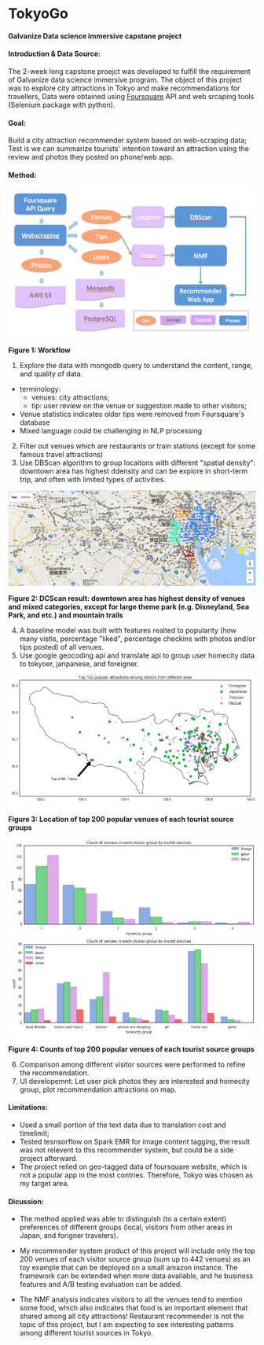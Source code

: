 # TokyoGo 

#### Galvanize Data science immersive capstone project 

#### Introduction & Data Source:
The 2-week long capstone proejct was developed to fulfill the requirement of Galvanize data science immersive program. The object of this project was to explore city attractions in Tokyo and make recommendations for travellers, Data were obtained using [Foursquare](https://foursquare.com/) API and web srcaping tools (Selenium package with python). 


#### __Goal__: 
Build a city attraction recommender system based on web-scraping data; Test is we can summarize tourists' intention toward an attraction using the review and photos they posted on phone/web app.

#### Method:

![pipeline](/img/workflow.png)

**Figure 1: Workflow**

1. Explore the data with mongodb query to understand the content, range, and quality of data.
  - terminology: 
       - venues: city attractions;
       - tip: user review on the venue or suggestion made to other visitors;
   - Venue statistics indicates older tips were removed from Foursquare's database 
   - Mixed language could be challenging in NLP processing    
2. Filter out venues which are restaurants or train stations (except for some famous travel attractions) 
3. Use DBScan algorithm to group locaitons with different "spatial density": downtown area has highest ddensity and can be explore in short-term trip, and often with limited types of activities.

![cluster of venues](img/venue_clusters.png)

**Figure 2: DCScan result: downtown area has highest density of venues and mixed categories, except for large theme park (e.g. Disneyland, Sea Park, and etc.) and mountain trails**


4. A baseline model was built with features realted to popularity (how many vistis, percentage "liked", percentage checkins with photos and/or tips posted) of all venues.
5. Use google geocoding api and translate api to group user homecity data to tokyoer, janpanese, and foreigner. 

![Location of top 200 popular venues of each tourist source groups](/img/venue_homecity.png)

**Figure 3: Location of top 200 popular venues of each tourist source groups**

![LCounts of top 200 popular venues of each tourist source groups](/img/hist_group.png)

**Figure 4: Counts of top 200 popular venues of each tourist source groups**

6. Comparison among different visitor sources were performed to refine the recommendation.  
7. UI developemnt: Let user pick photos they are interested and homecity group, plot recommendation attractions on map. 


#### Limitations: 
- Used a small portion of the text data due to translation cost and timelimit; 
- Tested tesnsorflow on Spark EMR for image content tagging, the result was not relevent to this recommender system, but could be a side project afterward. 
- The project relied on geo-tagged data of foursquare website, which is not a popular app in the most contries. Therefore, Tokyo was chosen as my target area. 


#### Dicussion: 
- The method applied was able to distinguish (to a certain extent) preferences of different groups (local, visitors from other areas in Japan, and forigner travelers).

- My recommender system product of this project will include only the top 200 venues of each visitor source group (sum up to 442 venues) as an toy example that can be deployed on a small amazon instance. The framework can be extended when more data available, and he business features and A/B testing evaluation can be added.

- The NMF analysis indicates visitors to all the venues tend to mention some food, which also indicates that food is an important element that shared among all city attractions! Restaurant recommender is not the topic of this project, but I am expecting to see interesting patterns among different tourist sources in Tokyo.



